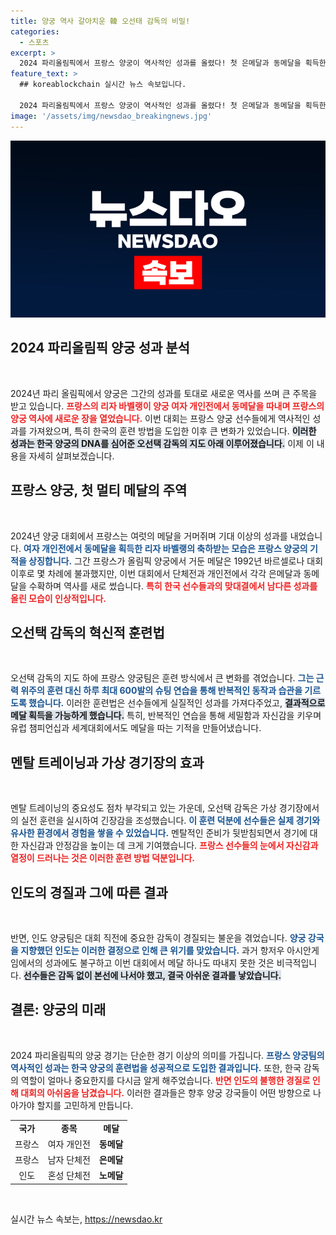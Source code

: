 ```yaml
---
title: 양궁 역사 갈아치운 韓 오선태 감독의 비밀!
categories:
  - 스포츠
excerpt: >
  2024 파리올림픽에서 프랑스 양궁이 역사적인 성과를 올렸다! 첫 은메달과 동메달을 획득한 프랑스, 한국 감독의 훈련법으로 멀티 메달의 기적을 이뤄냈다. 반면, 인도는 감독 경질로 무관에 그치는 충격적인 결과를 맞았다. 클릭해 자세한 이야기를 확인하세요!
feature_text: >
  ## koreablockchain 실시간 뉴스 속보입니다.

  2024 파리올림픽에서 프랑스 양궁이 역사적인 성과를 올렸다! 첫 은메달과 동메달을 획득한 프랑스, 한국 감독의 훈련법으로 멀티 메달의 기적을 이뤄냈다. 반면, 인도는 감독 경질로 무관에 그치는 충격적인 결과를 맞았다. 클릭해 자세한 이야기를 확인하세요!
image: '/assets/img/newsdao_breakingnews.jpg'
---
```


<p><img src="/assets/img/newsdao_breakingnews.jpg" alt="koreablockchain 속보" /></p>

<h2 data-ke-size="size26">2024 파리올림픽 양궁 성과 분석</h2>

<p data-ke-size="size16">&nbsp;</p>

<p>2024년 파리 올림픽에서 양궁은 그간의 성과를 토대로 새로운 역사를 쓰며 큰 주목을 받고 있습니다. <b><span style="color: #ee2323;">프랑스의 리자 바벨랭이 양궁 여자 개인전에서 동메달을 따내며 프랑스의 양궁 역사에 새로운 장을 열었습니다.</span></b> 이번 대회는 프랑스 양궁 선수들에게 역사적인 성과를 가져왔으며, 특히 한국의 훈련 방법을 도입한 이후 큰 변화가 있었습니다. <b><span style="background-color: #21538527;">이러한 성과는 한국 양궁의 DNA를 심어준 오선택 감독의 지도 아래 이루어졌습니다.</span></b> 이제 이 내용을 자세히 살펴보겠습니다.</p>

<h2 data-ke-size="size26">프랑스 양궁, 첫 멀티 메달의 주역</h2>

<p data-ke-size="size16">&nbsp;</p>

<p>2024년 양궁 대회에서 프랑스는 여럿의 메달을 거머쥐며 기대 이상의 성과를 내었습니다. <b><span style="color: #1a5490;">여자 개인전에서 동메달을 획득한 리자 바벨랭의 축하받는 모습은 프랑스 양궁의 기적을 상징합니다.</span></b> 그간 프랑스가 올림픽 양궁에서 거둔 메달은 1992년 바르셀로나 대회 이후로 몇 차례에 불과했지만, 이번 대회에서 단체전과 개인전에서 각각 은메달과 동메달을 수확하며 역사를 새로 썼습니다. <b><span style="color: #ee2323;">특히 한국 선수들과의 맞대결에서 남다른 성과를 올린 모습이 인상적입니다.</span></b></p>

<h2 data-ke-size="size26">오선택 감독의 혁신적 훈련법</h2>

<p data-ke-size="size16">&nbsp;</p>

<p>오선택 감독의 지도 하에 프랑스 양궁팀은 훈련 방식에서 큰 변화를 겪었습니다. <b><span style="color: #1a5490;">그는 근력 위주의 훈련 대신 하루 최대 600발의 슈팅 연습을 통해 반복적인 동작과 습관을 기르도록 했습니다.</span></b> 이러한 훈련법은 선수들에게 실질적인 성과를 가져다주었고, <b><span style="background-color: #21538527;">결과적으로 메달 획득을 가능하게 했습니다.</span></b> 특히, 반복적인 연습을 통해 세밀함과 자신감을 키우며 유럽 챔피언십과 세계대회에서도 메달을 따는 기적을 만들어냈습니다.</p>

<h2 data-ke-size="size26">멘탈 트레이닝과 가상 경기장의 효과</h2>

<p data-ke-size="size16">&nbsp;</p>

<p>멘탈 트레이닝의 중요성도 점차 부각되고 있는 가운데, 오선택 감독은 가상 경기장에서의 실전 훈련을 실시하여 긴장감을 조성했습니다. <b><span style="color: #1a5490;">이 훈련 덕분에 선수들은 실제 경기와 유사한 환경에서 경험을 쌓을 수 있었습니다.</span></b> 멘탈적인 준비가 뒷받침되면서 경기에 대한 자신감과 안정감을 높이는 데 크게 기여했습니다. <b><span style="color: #ee2323;">프랑스 선수들의 눈에서 자신감과 열정이 드러나는 것은 이러한 훈련 방법 덕분입니다.</span></b></p>

<h2 data-ke-size="size26">인도의 경질과 그에 따른 결과</h2>

<p data-ke-size="size16">&nbsp;</p>

<p>반면, 인도 양궁팀은 대회 직전에 중요한 감독이 경질되는 불운을 겪었습니다. <b><span style="color: #1a5490;">양궁 강국을 지향했던 인도는 이러한 결정으로 인해 큰 위기를 맞았습니다.</span></b> 과거 항저우 아시안게임에서의 성과에도 불구하고 이번 대회에서 메달 하나도 따내지 못한 것은 비극적입니다. <b><span style="background-color: #21538527;">선수들은 감독 없이 본선에 나서야 했고, 결국 아쉬운 결과를 낳았습니다.</span></b></p>

<h2 data-ke-size="size26">결론: 양궁의 미래</h2>

<p data-ke-size="size16">&nbsp;</p>

<p>2024 파리올림픽의 양궁 경기는 단순한 경기 이상의 의미를 가집니다. <b><span style="color: #1a5490;">프랑스 양궁팀의 역사적인 성과는 한국 양궁의 훈련법을 성공적으로 도입한 결과입니다.</span></b> 또한, 한국 감독의 역할이 얼마나 중요한지를 다시금 알게 해주었습니다. <b><span style="color: #ee2323;">반면 인도의 불행한 경질로 인해 대회의 아쉬움을 남겼습니다.</span></b> 이러한 결과들은 향후 양궁 강국들이 어떤 방향으로 나아가야 할지를 고민하게 만듭니다.</p>

<table>
    <tr>
        <td style="text-align: center; height: 17px;"><b>국가</b></td>
        <td style="text-align: center; height: 17px;"><b>종목</b></td>
        <td style="text-align: center; height: 17px;"><b>메달</b></td>
    </tr>
    <tr>
        <td style="text-align: center; height: 17px;">프랑스</td>
        <td style="text-align: center; height: 17px;">여자 개인전</td>
        <td style="text-align: center; height: 17px;"><b>동메달</b></td>
    </tr>
    <tr>
        <td style="text-align: center; height: 17px;">프랑스</td>
        <td style="text-align: center; height: 17px;">남자 단체전</td>
        <td style="text-align: center; height: 17px;"><b>은메달</b></td>
    </tr>
    <tr>
        <td style="text-align: center; height: 17px;">인도</td>
        <td style="text-align: center; height: 17px;">혼성 단체전</td>
        <td style="text-align: center; height: 17px;"><b>노메달</b></td>
    </tr>
</table>

<p data-ke-size="size16">&nbsp;</p>
실시간 뉴스 속보는, <a href="https://newsdao.kr" rel="dofollow">https://newsdao.kr</a>


